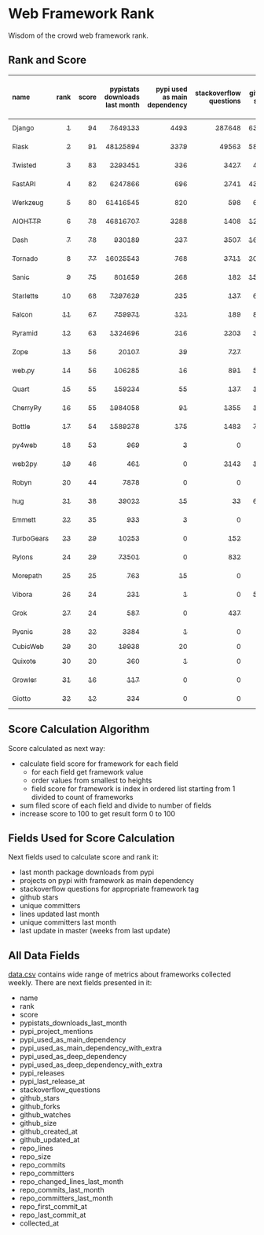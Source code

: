 # Web Framework Rank
Wisdom of the crowd web framework rank.

## Rank and Score
<sub>name</sub> | <sub>rank</sub> | <sub>score</sub> | <sub>pypistats downloads last month</sub> | <sub>pypi used as main dependency</sub> | <sub>stackoverflow questions</sub> | <sub>github stars</sub> | <sub>repo unique committers</sub> | <sub>repo changed lines last month</sub> | <sub>repo unique committers last month</sub> | <sub>repo last commit</sub>
:--- | ---: | ---: | ---: | ---: | ---: | ---: | ---: | ---: | ---: | ---:
[<sub>Django</sub>](https://github.com/django/django "first commit: 2005-07-13") | [<sub>1</sub>](# "  +0 last week") | [<sub>94</sub>](# "  -3 last week") | [<sub>7649133</sub>](# "  #5 in pypistats downloads last month +0.85% last week") | [<sub>4493</sub>](# "  #1 in pypi used as main dependency +0.49% last week") | [<sub>287648</sub>](# "  #1 in stackoverflow questions +0.13% last week") | [<sub>63203</sub>](# "  #1 in github stars +0.17% last week") | [<sub>2670</sub>](# "  #1 in repo unique committers +0.07% last week") | [<sub>5141</sub>](# "▲ #4 in repo changed lines last month +25.64% last week") | [<sub>31</sub>](# "  #1 in repo unique committers last month -3.12% last week") | [<sub>2022-04-01</sub>](# "▼ #5 in repo last commit 1 week ago")
[<sub>Flask</sub>](https://github.com/pallets/flask "first commit: 2010-04-06; uses: Werkzeug") | [<sub>2</sub>](# "  +0 last week") | [<sub>91</sub>](# "  -1 last week") | [<sub>48125894</sub>](# "  #2 in pypistats downloads last month +2.65% last week") | [<sub>3379</sub>](# "  #2 in pypi used as main dependency +0.69% last week") | [<sub>49563</sub>](# "  #2 in stackoverflow questions +0.32% last week") | [<sub>58463</sub>](# "  #2 in github stars +0.1% last week") | [<sub>776</sub>](# "  #2 in repo unique committers +0.0% last week") | [<sub>1314</sub>](# "  #6 in repo changed lines last month +20.22% last week") | [<sub>6</sub>](# "  #5 in repo unique committers last month +0.0% last week") | [<sub>2022-04-01</sub>](# "▼ #5 in repo last commit 1 week ago")
[<sub>Twisted</sub>](https://github.com/twisted/twisted "first commit: 2001-07-09") | [<sub>3</sub>](# "▲ +4 last week") | [<sub>83</sub>](# "▲ +5 last week") | [<sub>2293451</sub>](# "  #8 in pypistats downloads last month +3.09% last week") | [<sub>336</sub>](# "  #7 in pypi used as main dependency +0.0% last week") | [<sub>3427</sub>](# "  #5 in stackoverflow questions +0.09% last week") | [<sub>4551</sub>](# "  #15 in github stars +0.07% last week") | [<sub>272</sub>](# "  #9 in repo unique committers +0.37% last week") | [<sub>8712</sub>](# "  #3 in repo changed lines last month +5.12% last week") | [<sub>8</sub>](# "▲ #2 in repo unique committers last month +14.29% last week") | [<sub>2022-04-02</sub>](# "▲ #1 in repo last commit 1 week ago")
[<sub>FastAPI</sub>](https://github.com/tiangolo/fastapi "first commit: 2018-12-05; uses: Starlette") | [<sub>4</sub>](# "▼ -1 last week") | [<sub>82</sub>](# "▼ +0 last week") | [<sub>6247866</sub>](# "  #7 in pypistats downloads last month -0.07% last week") | [<sub>696</sub>](# "  #6 in pypi used as main dependency +1.61% last week") | [<sub>2741</sub>](# "  #6 in stackoverflow questions +1.07% last week") | [<sub>43600</sub>](# "  #3 in github stars +0.6% last week") | [<sub>298</sub>](# "  #8 in repo unique committers +0.0% last week") | [<sub>4760</sub>](# "▼ #5 in repo changed lines last month +3.07% last week") | [<sub>5</sub>](# "▼ #8 in repo unique committers last month +0.0% last week") | [<sub>2022-04-01</sub>](# "▲ #5 in repo last commit 1 week ago")
[<sub>Werkzeug</sub>](https://github.com/pallets/werkzeug "first commit: 2007-05-04; used by: Flask and Quart") | [<sub>5</sub>](# "▲ +1 last week") | [<sub>80</sub>](# "▲ +0 last week") | [<sub>61416545</sub>](# "  #1 in pypistats downloads last month +4.04% last week") | [<sub>820</sub>](# "  #4 in pypi used as main dependency +1.11% last week") | [<sub>598</sub>](# "  #15 in stackoverflow questions +0.5% last week") | [<sub>6022</sub>](# "  #12 in github stars +0.03% last week") | [<sub>459</sub>](# "  #4 in repo unique committers +0.0% last week") | [<sub>986</sub>](# "▲ #7 in repo changed lines last month +47.6% last week") | [<sub>6</sub>](# "▲ #5 in repo unique committers last month +20.0% last week") | [<sub>2022-04-01</sub>](# "▼ #5 in repo last commit 1 week ago")
[<sub>AIOHTTP</sub>](https://github.com/aio-libs/aiohttp "first commit: 2013-10-01") | [<sub>6</sub>](# "▲ +3 last week") | [<sub>78</sub>](# "▲ +3 last week") | [<sub>46816707</sub>](# "  #3 in pypistats downloads last month +6.01% last week") | [<sub>3288</sub>](# "  #3 in pypi used as main dependency +0.95% last week") | [<sub>1408</sub>](# "  #10 in stackoverflow questions +0.14% last week") | [<sub>12290</sub>](# "  #7 in github stars +0.11% last week") | [<sub>659</sub>](# "  #3 in repo unique committers +0.15% last week") | [<sub>91</sub>](# "  #16 in repo changed lines last month -3.19% last week") | [<sub>4</sub>](# "▲ #10 in repo unique committers last month +100.0% last week") | [<sub>2022-03-31</sub>](# "▲ #5 in repo last commit 1 week ago")
[<sub>Dash</sub>](https://github.com/plotly/dash "first commit: 2015-04-10") | [<sub>7</sub>](# "▼ -3 last week") | [<sub>78</sub>](# "▼ -3 last week") | [<sub>930189</sub>](# "  #12 in pypistats downloads last month +0.81% last week") | [<sub>237</sub>](# "  #9 in pypi used as main dependency +0.85% last week") | [<sub>3507</sub>](# "  #4 in stackoverflow questions +0.8% last week") | [<sub>16169</sub>](# "  #5 in github stars +0.29% last week") | [<sub>132</sub>](# "  #16 in repo unique committers +0.0% last week") | [<sub>29900</sub>](# "  #2 in repo changed lines last month -1.03% last week") | [<sub>6</sub>](# "▼ #5 in repo unique committers last month -25.0% last week") | [<sub>2022-03-31</sub>](# "▼ #5 in repo last commit 1 week ago")
[<sub>Tornado</sub>](https://github.com/tornadoweb/tornado "first commit: 2009-09-09") | [<sub>8</sub>](# "▼ -3 last week") | [<sub>77</sub>](# "▼ -4 last week") | [<sub>16025543</sub>](# "  #4 in pypistats downloads last month +0.51% last week") | [<sub>768</sub>](# "  #5 in pypi used as main dependency +0.26% last week") | [<sub>3711</sub>](# "  #3 in stackoverflow questions +0.05% last week") | [<sub>20478</sub>](# "  #4 in github stars +0.07% last week") | [<sub>437</sub>](# "  #5 in repo unique committers +0.0% last week") | [<sub>194</sub>](# "  #13 in repo changed lines last month -1.52% last week") | [<sub>3</sub>](# "▼ #14 in repo unique committers last month -25.0% last week") | [<sub>2022-03-18</sub>](# "▼ #17 in repo last commit 3 weeks ago")
[<sub>Sanic</sub>](https://github.com/sanic-org/sanic "first commit: 2016-05-26") | [<sub>9</sub>](# "▼ -1 last week") | [<sub>75</sub>](# "▼ +0 last week") | [<sub>801659</sub>](# "  #13 in pypistats downloads last month +0.31% last week") | [<sub>268</sub>](# "  #8 in pypi used as main dependency +1.13% last week") | [<sub>182</sub>](# "  #18 in stackoverflow questions +2.25% last week") | [<sub>15973</sub>](# "  #6 in github stars +0.14% last week") | [<sub>349</sub>](# "  #7 in repo unique committers +0.29% last week") | [<sub>554</sub>](# "▲ #8 in repo changed lines last month +17.37% last week") | [<sub>8</sub>](# "▲ #2 in repo unique committers last month +14.29% last week") | [<sub>2022-03-31</sub>](# "▼ #5 in repo last commit 1 week ago")
[<sub>Starlette</sub>](https://github.com/encode/starlette "first commit: 2018-06-25; used by: FastAPI") | [<sub>10</sub>](# "▲ +2 last week") | [<sub>68</sub>](# "▲ +8 last week") | [<sub>7297629</sub>](# "  #6 in pypistats downloads last month +0.75% last week") | [<sub>235</sub>](# "  #10 in pypi used as main dependency +0.86% last week") | [<sub>137</sub>](# "  #20 in stackoverflow questions +0.0% last week") | [<sub>6794</sub>](# "  #10 in github stars +0.46% last week") | [<sub>208</sub>](# "  #12 in repo unique committers +0.0% last week") | [<sub>62</sub>](# "▲ #17 in repo changed lines last month +26.53% last week") | [<sub>4</sub>](# "▲ #10 in repo unique committers last month +33.33% last week") | [<sub>2022-04-02</sub>](# "▲ #1 in repo last commit 1 week ago")
[<sub>Falcon</sub>](https://github.com/falconry/falcon "first commit: 2012-12-06; used by: hug") | [<sub>11</sub>](# "▼ -1 last week") | [<sub>67</sub>](# "▼ -1 last week") | [<sub>759971</sub>](# "  #14 in pypistats downloads last month +1.28% last week") | [<sub>121</sub>](# "  #13 in pypi used as main dependency +0.0% last week") | [<sub>189</sub>](# "  #17 in stackoverflow questions +0.0% last week") | [<sub>8729</sub>](# "  #8 in github stars +0.13% last week") | [<sub>193</sub>](# "  #13 in repo unique committers +0.0% last week") | [<sub>497</sub>](# "▼ #10 in repo changed lines last month -3.5% last week") | [<sub>5</sub>](# "▲ #8 in repo unique committers last month +25.0% last week") | [<sub>2022-03-31</sub>](# "▼ #5 in repo last commit 1 week ago")
[<sub>Pyramid</sub>](https://github.com/Pylons/pyramid "first commit: 2008-07-04; used by: CubicWeb") | [<sub>12</sub>](# "▼ -1 last week") | [<sub>63</sub>](# "▼ -1 last week") | [<sub>1324696</sub>](# "  #11 in pypistats downloads last month +0.58% last week") | [<sub>216</sub>](# "  #11 in pypi used as main dependency +0.0% last week") | [<sub>2203</sub>](# "  #7 in stackoverflow questions +0.0% last week") | [<sub>3650</sub>](# "  #16 in github stars +0.08% last week") | [<sub>358</sub>](# "  #6 in repo unique committers +0.0% last week") | [<sub>154</sub>](# "  #14 in repo changed lines last month +0.0% last week") | [<sub>1</sub>](# "▲ #18 in repo unique committers last month +0.0% last week") | [<sub>2022-03-13</sub>](# "▼ #17 in repo last commit 3 weeks ago")
[<sub>Zope</sub>](https://github.com/zopefoundation/Zope "first commit: 1996-06-17") | [<sub>13</sub>](# "▲ +6 last week") | [<sub>56</sub>](# "▲ +5 last week") | [<sub>20107</sub>](# "▲ #19 in pypistats downloads last month +3.4% last week") | [<sub>39</sub>](# "  #16 in pypi used as main dependency +0.0% last week") | [<sub>727</sub>](# "  #14 in stackoverflow questions +0.0% last week") | [<sub>288</sub>](# "  #25 in github stars +0.0% last week") | [<sub>171</sub>](# "  #14 in repo unique committers +0.0% last week") | [<sub>307</sub>](# "▲ #11 in repo changed lines last month +52.74% last week") | [<sub>4</sub>](# "▲ #10 in repo unique committers last month +33.33% last week") | [<sub>2022-04-01</sub>](# "▲ #5 in repo last commit 1 week ago")
[<sub>web.py</sub>](https://github.com/webpy/webpy "first commit: 1970-01-01") | [<sub>14</sub>](# "▲ +2 last week") | [<sub>56</sub>](# "▲ +3 last week") | [<sub>106285</sub>](# "  #16 in pypistats downloads last month +14.37% last week") | [<sub>16</sub>](# "  #18 in pypi used as main dependency +0.0% last week") | [<sub>891</sub>](# "  #12 in stackoverflow questions +0.11% last week") | [<sub>5684</sub>](# "  #14 in github stars +0.12% last week") | [<sub>92</sub>](# "  #18 in repo unique committers +1.1% last week") | [<sub>51</sub>](# "▼ #18 in repo changed lines last month -27.14% last week") | [<sub>3</sub>](# "▼ #14 in repo unique committers last month +0.0% last week") | [<sub>2022-03-27</sub>](# "▲ #5 in repo last commit 1 week ago")
[<sub>Quart</sub>](https://gitlab.com/pgjones/quart "first commit: 2017-05-14; uses: Werkzeug") | [<sub>15</sub>](# "▼ -1 last week") | [<sub>55</sub>](# "▼ -5 last week") | [<sub>159234</sub>](# "  #15 in pypistats downloads last month +3.44% last week") | [<sub>55</sub>](# "  #15 in pypi used as main dependency +1.85% last week") | [<sub>137</sub>](# "  #20 in stackoverflow questions +0.0% last week") | [<sub>1036</sub>](# "  #19 in github stars +0.58% last week") | [<sub>68</sub>](# "  #19 in repo unique committers +0.0% last week") | [<sub>244</sub>](# "▼ #12 in repo changed lines last month +0.0% last week") | [<sub>4</sub>](# "▼ #10 in repo unique committers last month +0.0% last week") | [<sub>2022-03-26</sub>](# "▼ #5 in repo last commit 2 weeks ago")
[<sub>CherryPy</sub>](https://github.com/cherrypy/cherrypy "first commit: 2004-11-20") | [<sub>16</sub>](# "▼ -1 last week") | [<sub>55</sub>](# "▼ +0 last week") | [<sub>1984058</sub>](# "  #9 in pypistats downloads last month +6.75% last week") | [<sub>91</sub>](# "  #14 in pypi used as main dependency +1.11% last week") | [<sub>1355</sub>](# "  #11 in stackoverflow questions +0.07% last week") | [<sub>1526</sub>](# "  #18 in github stars +0.66% last week") | [<sub>145</sub>](# "  #15 in repo unique committers +0.0% last week") | [<sub>4</sub>](# "▲ #20 in repo changed lines last month +0.0% last week") | [<sub>1</sub>](# "▲ #18 in repo unique committers last month +0.0% last week") | [<sub>2022-03-13</sub>](# "▼ #17 in repo last commit 3 weeks ago")
[<sub>Bottle</sub>](https://github.com/bottlepy/bottle "first commit: 2009-06-30") | [<sub>17</sub>](# "▼ -4 last week") | [<sub>54</sub>](# "▼ -6 last week") | [<sub>1589278</sub>](# "  #10 in pypistats downloads last month -0.37% last week") | [<sub>175</sub>](# "  #12 in pypi used as main dependency +0.0% last week") | [<sub>1483</sub>](# "  #9 in stackoverflow questions -0.07% last week") | [<sub>7576</sub>](# "  #9 in github stars +0.08% last week") | [<sub>226</sub>](# "  #11 in repo unique committers +0.0% last week") | [<sub>0</sub>](# "▼ #21 in repo changed lines last month -100.0% last week") | [<sub>0</sub>](# "▼ #21 in repo unique committers last month -100.0% last week") | [<sub>2022-03-01</sub>](# "  #21 in repo last commit 5 weeks ago")
[<sub>py4web</sub>](https://github.com/web2py/py4web "first commit: 2019-03-25") | [<sub>18</sub>](# "  +0 last week") | [<sub>53</sub>](# "  +2 last week") | [<sub>969</sub>](# "  #24 in pypistats downloads last month -39.02% last week") | [<sub>3</sub>](# "  #21 in pypi used as main dependency +0.0% last week") | [<sub>0</sub>](# "  #23 in stackoverflow questions +100% last week") | [<sub>173</sub>](# "  #27 in github stars +0.0% last week") | [<sub>60</sub>](# "  #20 in repo unique committers +1.69% last week") | [<sub>60946</sub>](# "  #1 in repo changed lines last month +0.19% last week") | [<sub>7</sub>](# "▲ #4 in repo unique committers last month +16.67% last week") | [<sub>2022-04-02</sub>](# "▲ #1 in repo last commit 1 week ago")
[<sub>web2py</sub>](https://github.com/web2py/web2py "first commit: 2011-11-23") | [<sub>19</sub>](# "▼ -2 last week") | [<sub>46</sub>](# "▼ -5 last week") | [<sub>461</sub>](# "  #28 in pypistats downloads last month -5.73% last week") | [<sub>0</sub>](# "  #26 in pypi used as main dependency +100% last week") | [<sub>2143</sub>](# "  #8 in stackoverflow questions +0.09% last week") | [<sub>1985</sub>](# "  #17 in github stars +0.1% last week") | [<sub>271</sub>](# "▼ #10 in repo unique committers +0.0% last week") | [<sub>26</sub>](# "▼ #19 in repo changed lines last month -62.86% last week") | [<sub>1</sub>](# "▼ #18 in repo unique committers last month -50.0% last week") | [<sub>2022-03-21</sub>](# "▼ #16 in repo last commit 2 weeks ago")
[<sub>Robyn</sub>](https://github.com/sansyrox/robyn "first commit: 2021-05-22") | [<sub>20</sub>](# "  +0 last week") | [<sub>44</sub>](# "  +0 last week") | [<sub>7878</sub>](# "▼ #22 in pypistats downloads last month -30.56% last week") | [<sub>0</sub>](# "  #26 in pypi used as main dependency +100% last week") | [<sub>0</sub>](# "  #23 in stackoverflow questions +100% last week") | [<sub>853</sub>](# "  #20 in github stars +0.12% last week") | [<sub>12</sub>](# "  #27 in repo unique committers +0.0% last week") | [<sub>544</sub>](# "▼ #9 in repo changed lines last month -36.3% last week") | [<sub>3</sub>](# "▼ #14 in repo unique committers last month +0.0% last week") | [<sub>2022-04-02</sub>](# "▲ #1 in repo last commit 1 week ago")
[<sub>hug</sub>](https://github.com/hugapi/hug "first commit: 2015-07-17; uses: Falcon") | [<sub>21</sub>](# "  +0 last week") | [<sub>38</sub>](# "  +1 last week") | [<sub>39022</sub>](# "  #18 in pypistats downloads last month +7.53% last week") | [<sub>15</sub>](# "  #19 in pypi used as main dependency +0.0% last week") | [<sub>33</sub>](# "  #22 in stackoverflow questions +0.0% last week") | [<sub>6607</sub>](# "  #11 in github stars +0.06% last week") | [<sub>123</sub>](# "  #17 in repo unique committers +0.0% last week") | [<sub>0</sub>](# "▲ #21 in repo changed lines last month +100% last week") | [<sub>0</sub>](# "▲ #21 in repo unique committers last month +100% last week") | [<sub>2020-08-10</sub>](# "  #27 in repo last commit 86 weeks ago")
[<sub>Emmett</sub>](https://github.com/emmett-framework/emmett "first commit: 2014-10-22") | [<sub>22</sub>](# "  +0 last week") | [<sub>35</sub>](# "  -1 last week") | [<sub>933</sub>](# "  #25 in pypistats downloads last month -13.93% last week") | [<sub>3</sub>](# "  #21 in pypi used as main dependency +0.0% last week") | [<sub>0</sub>](# "  #23 in stackoverflow questions +100% last week") | [<sub>751</sub>](# "  #22 in github stars +0.0% last week") | [<sub>22</sub>](# "  #26 in repo unique committers +0.0% last week") | [<sub>124</sub>](# "  #15 in repo changed lines last month +0.0% last week") | [<sub>2</sub>](# "▼ #17 in repo unique committers last month +0.0% last week") | [<sub>2022-03-11</sub>](# "▼ #20 in repo last commit 4 weeks ago")
[<sub>TurboGears</sub>](https://github.com/TurboGears/tg2 "first commit: 2007-06-27") | [<sub>23</sub>](# "▲ +1 last week") | [<sub>29</sub>](# "▲ +1 last week") | [<sub>10253</sub>](# "▲ #21 in pypistats downloads last month -9.5% last week") | [<sub>0</sub>](# "  #26 in pypi used as main dependency +100% last week") | [<sub>152</sub>](# "  #19 in stackoverflow questions -0.65% last week") | [<sub>777</sub>](# "  #21 in github stars +0.13% last week") | [<sub>35</sub>](# "  #23 in repo unique committers +0.0% last week") | [<sub>0</sub>](# "▲ #21 in repo changed lines last month +100% last week") | [<sub>0</sub>](# "▲ #21 in repo unique committers last month +100% last week") | [<sub>2021-05-26</sub>](# "  #24 in repo last commit 45 weeks ago")
[<sub>Pylons</sub>](https://github.com/Pylons/pylons "first commit: 2006-02-18") | [<sub>24</sub>](# "▼ -1 last week") | [<sub>29</sub>](# "▼ +0 last week") | [<sub>73501</sub>](# "  #17 in pypistats downloads last month -0.79% last week") | [<sub>0</sub>](# "  #26 in pypi used as main dependency +100% last week") | [<sub>832</sub>](# "  #13 in stackoverflow questions +0.0% last week") | [<sub>216</sub>](# "  #26 in github stars +0.0% last week") | [<sub>36</sub>](# "  #22 in repo unique committers +0.0% last week") | [<sub>0</sub>](# "▲ #21 in repo changed lines last month +100% last week") | [<sub>0</sub>](# "▲ #21 in repo unique committers last month +100% last week") | [<sub>2018-01-12</sub>](# "  #30 in repo last commit 221 weeks ago")
[<sub>Morepath</sub>](https://github.com/morepath/morepath "first commit: 2013-07-17") | [<sub>25</sub>](# "  +0 last week") | [<sub>25</sub>](# "  +1 last week") | [<sub>763</sub>](# "▲ #26 in pypistats downloads last month -10.13% last week") | [<sub>15</sub>](# "  #19 in pypi used as main dependency +0.0% last week") | [<sub>0</sub>](# "  #23 in stackoverflow questions +100% last week") | [<sub>391</sub>](# "  #24 in github stars +0.0% last week") | [<sub>27</sub>](# "  #24 in repo unique committers +0.0% last week") | [<sub>0</sub>](# "▲ #21 in repo changed lines last month +100% last week") | [<sub>0</sub>](# "▲ #21 in repo unique committers last month +100% last week") | [<sub>2021-04-18</sub>](# "  #25 in repo last commit 50 weeks ago")
[<sub>Vibora</sub>](https://github.com/vibora-io/vibora "first commit: 2018-06-13") | [<sub>26</sub>](# "▲ +1 last week") | [<sub>24</sub>](# "▲ +0 last week") | [<sub>231</sub>](# "  #31 in pypistats downloads last month +0.0% last week") | [<sub>1</sub>](# "  #23 in pypi used as main dependency +0.0% last week") | [<sub>0</sub>](# "  #23 in stackoverflow questions +100% last week") | [<sub>5725</sub>](# "  #13 in github stars +0.03% last week") | [<sub>27</sub>](# "  #24 in repo unique committers +0.0% last week") | [<sub>0</sub>](# "▲ #21 in repo changed lines last month +100% last week") | [<sub>0</sub>](# "▲ #21 in repo unique committers last month +100% last week") | [<sub>2019-02-11</sub>](# "  #29 in repo last commit 164 weeks ago")
[<sub>Grok</sub>](https://github.com/zopefoundation/grok "first commit: 2006-10-14") | [<sub>27</sub>](# "▼ -1 last week") | [<sub>24</sub>](# "▼ +0 last week") | [<sub>587</sub>](# "▼ #27 in pypistats downloads last month -40.71% last week") | [<sub>0</sub>](# "  #26 in pypi used as main dependency +100% last week") | [<sub>437</sub>](# "  #16 in stackoverflow questions +0.23% last week") | [<sub>20</sub>](# "  #31 in github stars +0.0% last week") | [<sub>40</sub>](# "  #21 in repo unique committers +0.0% last week") | [<sub>0</sub>](# "▲ #21 in repo changed lines last month +100% last week") | [<sub>0</sub>](# "▲ #21 in repo unique committers last month +100% last week") | [<sub>2020-09-02</sub>](# "  #26 in repo last commit 83 weeks ago")
[<sub>Pycnic</sub>](https://github.com/nullism/pycnic "first commit: 2015-11-04") | [<sub>28</sub>](# "  +0 last week") | [<sub>22</sub>](# "  +0 last week") | [<sub>3384</sub>](# "  #23 in pypistats downloads last month +3.93% last week") | [<sub>1</sub>](# "  #23 in pypi used as main dependency +0.0% last week") | [<sub>0</sub>](# "  #23 in stackoverflow questions +100% last week") | [<sub>155</sub>](# "  #28 in github stars +0.0% last week") | [<sub>11</sub>](# "  #28 in repo unique committers +0.0% last week") | [<sub>0</sub>](# "▲ #21 in repo changed lines last month +100% last week") | [<sub>0</sub>](# "▲ #21 in repo unique committers last month +100% last week") | [<sub>2022-01-21</sub>](# "  #23 in repo last commit 11 weeks ago")
[<sub>CubicWeb</sub>](https://forge.extranet.logilab.fr/cubicweb/cubicweb "uses: Pyramid") | [<sub>29</sub>](# "  +0 last week") | [<sub>20</sub>](# "  +0 last week") | [<sub>19938</sub>](# "▼ #20 in pypistats downloads last month -3.49% last week") | [<sub>20</sub>](# "  #17 in pypi used as main dependency +0.0% last week") | [<sub>0</sub>](# "  #23 in stackoverflow questions +100% last week") | [<sub>0</sub>](# "  #32 in github stars +100% last week") | [<sub>0</sub>](# "  #32 in repo unique committers +100% last week") | [<sub>0</sub>](# "▲ #21 in repo changed lines last month +100% last week") | [<sub>0</sub>](# "▲ #21 in repo unique committers last month +100% last week") | [<sub></sub>](# "  #31 in repo last commit")
[<sub>Quixote</sub>](https://github.com/nascheme/quixote "first commit: 2006-03-16") | [<sub>30</sub>](# "  +0 last week") | [<sub>20</sub>](# "  +1 last week") | [<sub>360</sub>](# "▲ #29 in pypistats downloads last month -15.29% last week") | [<sub>1</sub>](# "  #23 in pypi used as main dependency +0.0% last week") | [<sub>0</sub>](# "  #23 in stackoverflow questions +100% last week") | [<sub>80</sub>](# "  #29 in github stars +0.0% last week") | [<sub>6</sub>](# "  #29 in repo unique committers +0.0% last week") | [<sub>0</sub>](# "▲ #21 in repo changed lines last month +100% last week") | [<sub>0</sub>](# "▲ #21 in repo unique committers last month +100% last week") | [<sub>2022-02-15</sub>](# "  #22 in repo last commit 7 weeks ago")
[<sub>Growler</sub>](https://github.com/pyGrowler/Growler "first commit: 2014-08-17") | [<sub>31</sub>](# "  +0 last week") | [<sub>16</sub>](# "  +0 last week") | [<sub>117</sub>](# "  #32 in pypistats downloads last month -41.79% last week") | [<sub>0</sub>](# "  #26 in pypi used as main dependency +100% last week") | [<sub>0</sub>](# "  #23 in stackoverflow questions +100% last week") | [<sub>686</sub>](# "  #23 in github stars +0.0% last week") | [<sub>6</sub>](# "  #29 in repo unique committers +0.0% last week") | [<sub>0</sub>](# "▲ #21 in repo changed lines last month +100% last week") | [<sub>0</sub>](# "▲ #21 in repo unique committers last month +100% last week") | [<sub>2020-03-08</sub>](# "  #28 in repo last commit 108 weeks ago")
[<sub>Giotto</sub>](https://github.com/priestc/giotto "first commit: 2012-02-26") | [<sub>32</sub>](# "  +0 last week") | [<sub>12</sub>](# "  +0 last week") | [<sub>334</sub>](# "▼ #30 in pypistats downloads last month -23.74% last week") | [<sub>0</sub>](# "  #26 in pypi used as main dependency +100% last week") | [<sub>0</sub>](# "  #23 in stackoverflow questions +100% last week") | [<sub>55</sub>](# "  #30 in github stars +0.0% last week") | [<sub>3</sub>](# "  #31 in repo unique committers +0.0% last week") | [<sub>0</sub>](# "▲ #21 in repo changed lines last month +100% last week") | [<sub>0</sub>](# "▲ #21 in repo unique committers last month +100% last week") | [<sub>2013-10-07</sub>](# "  #31 in repo last commit 443 weeks ago")

## Score Calculation Algorithm
Score calculated as next way:
- calculate field score for framework for each field
  - for each field get framework value
  - order values from smallest to heights
  - field score for framework is index in ordered list starting from 1 divided to count of frameworks
- sum filed score of each field and divide to number of fields
- increase score to 100 to get result form 0 to 100

## Fields Used for Score Calculation
Next fields used to calculate score and rank it:
- last month package downloads from pypi
- projects on pypi with framework as main dependency
- stackoverflow questions for appropriate framework tag
- github stars
- unique committers
- lines updated last month
- unique committers last month
- last update in master (weeks from last update)

## All Data Fields
[data.csv](data.csv) contains wide range of metrics about frameworks collected weekly.
There are next fields presented in it: 

- name
- rank
- score
- pypistats_downloads_last_month
- pypi_project_mentions
- pypi_used_as_main_dependency
- pypi_used_as_main_dependency_with_extra
- pypi_used_as_deep_dependency
- pypi_used_as_deep_dependency_with_extra
- pypi_releases
- pypi_last_release_at
- stackoverflow_questions
- github_stars
- github_forks
- github_watches
- github_size
- github_created_at
- github_updated_at
- repo_lines
- repo_size
- repo_commits
- repo_committers
- repo_changed_lines_last_month
- repo_commits_last_month
- repo_committers_last_month
- repo_first_commit_at
- repo_last_commit_at
- collected_at
